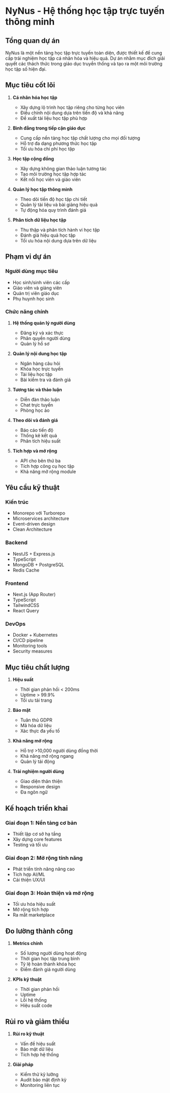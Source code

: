 # NyNus - Hệ thống học tập trực tuyến thông minh

## Tổng quan dự án

NyNus là một nền tảng học tập trực tuyến toàn diện, được thiết kế để cung cấp trải nghiệm học tập cá nhân hóa và hiệu quả. Dự án nhằm mục đích giải quyết các thách thức trong giáo dục truyền thống và tạo ra một môi trường học tập số hiện đại.

## Mục tiêu cốt lõi

1. **Cá nhân hóa học tập**

   - Xây dựng lộ trình học tập riêng cho từng học viên
   - Điều chỉnh nội dung dựa trên tiến độ và khả năng
   - Đề xuất tài liệu học tập phù hợp

2. **Bình đẳng trong tiếp cận giáo dục**

   - Cung cấp nền tảng học tập chất lượng cho mọi đối tượng
   - Hỗ trợ đa dạng phương thức học tập
   - Tối ưu hóa chi phí học tập

3. **Học tập cộng đồng**

   - Xây dựng không gian thảo luận tương tác
   - Tạo môi trường học tập hợp tác
   - Kết nối học viên và giáo viên

4. **Quản lý học tập thông minh**

   - Theo dõi tiến độ học tập chi tiết
   - Quản lý tài liệu và bài giảng hiệu quả
   - Tự động hóa quy trình đánh giá

5. **Phân tích dữ liệu học tập**
   - Thu thập và phân tích hành vi học tập
   - Đánh giá hiệu quả học tập
   - Tối ưu hóa nội dung dựa trên dữ liệu

## Phạm vi dự án

### Người dùng mục tiêu

- Học sinh/sinh viên các cấp
- Giáo viên và giảng viên
- Quản trị viên giáo dục
- Phụ huynh học sinh

### Chức năng chính

1. **Hệ thống quản lý người dùng**

   - Đăng ký và xác thực
   - Phân quyền người dùng
   - Quản lý hồ sơ

2. **Quản lý nội dung học tập**

   - Ngân hàng câu hỏi
   - Khóa học trực tuyến
   - Tài liệu học tập
   - Bài kiểm tra và đánh giá

3. **Tương tác và thảo luận**

   - Diễn đàn thảo luận
   - Chat trực tuyến
   - Phòng học ảo

4. **Theo dõi và đánh giá**

   - Báo cáo tiến độ
   - Thống kê kết quả
   - Phân tích hiệu suất

5. **Tích hợp và mở rộng**
   - API cho bên thứ ba
   - Tích hợp công cụ học tập
   - Khả năng mở rộng module

## Yêu cầu kỹ thuật

### Kiến trúc

- Monorepo với Turborepo
- Microservices architecture
- Event-driven design
- Clean Architecture

### Backend

- NestJS + Express.js
- TypeScript
- MongoDB + PostgreSQL
- Redis Cache

### Frontend

- Next.js (App Router)
- TypeScript
- TailwindCSS
- React Query

### DevOps

- Docker + Kubernetes
- CI/CD pipeline
- Monitoring tools
- Security measures

## Mục tiêu chất lượng

1. **Hiệu suất**

   - Thời gian phản hồi < 200ms
   - Uptime > 99.9%
   - Tối ưu tải trang

2. **Bảo mật**

   - Tuân thủ GDPR
   - Mã hóa dữ liệu
   - Xác thực đa yếu tố

3. **Khả năng mở rộng**

   - Hỗ trợ >10,000 người dùng đồng thời
   - Khả năng mở rộng ngang
   - Quản lý tải động

4. **Trải nghiệm người dùng**
   - Giao diện thân thiện
   - Responsive design
   - Đa ngôn ngữ

## Kế hoạch triển khai

### Giai đoạn 1: Nền tảng cơ bản

- Thiết lập cơ sở hạ tầng
- Xây dựng core features
- Testing và tối ưu

### Giai đoạn 2: Mở rộng tính năng

- Phát triển tính năng nâng cao
- Tích hợp AI/ML
- Cải thiện UX/UI

### Giai đoạn 3: Hoàn thiện và mở rộng

- Tối ưu hóa hiệu suất
- Mở rộng tích hợp
- Ra mắt marketplace

## Đo lường thành công

1. **Metrics chính**

   - Số lượng người dùng hoạt động
   - Thời gian học tập trung bình
   - Tỷ lệ hoàn thành khóa học
   - Điểm đánh giá người dùng

2. **KPIs kỹ thuật**
   - Thời gian phản hồi
   - Uptime
   - Lỗi hệ thống
   - Hiệu suất code

## Rủi ro và giảm thiểu

1. **Rủi ro kỹ thuật**

   - Vấn đề hiệu suất
   - Bảo mật dữ liệu
   - Tích hợp hệ thống

2. **Giải pháp**
   - Kiểm thử kỹ lưỡng
   - Audit bảo mật định kỳ
   - Monitoring liên tục
